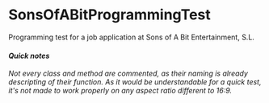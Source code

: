 # SonsOfABitProgrammingTest
Programming test for a job application at Sons of A Bit Entertainment, S.L.

#### _Quick notes_
_Not every class and method are commented, as their naming is already descripting of their function._
_As it would be understandable for a quick test, it's not made to work properly on any aspect ratio different to 16:9._
